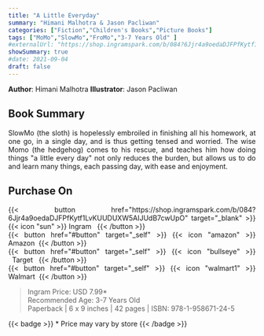 ```yaml
---
title: "A Little Everyday"
summary: "Himani Malhotra & Jason Pacliwan"
categories: ["Fiction","Children's Books","Picture Books"]
tags: ["MoMo","SlowMo","FroMo","3-7 Years Old" ]
#externalUrl: "https://shop.ingramspark.com/b/084?6Jjr4a9oedaDJFPfKytf1LvKUUDUXW5AIJUdB7cwUpO"
showSummary: true
#date: 2021-09-04
draft: false
---
```

<div class="flex flex-wrap">

**Author**:&nbsp;Himani&nbsp;Malhotra **Illustrator**:&nbsp;Jason&nbsp;Pacliwan

<div align="justify">

## Book Summary
SlowMo  (the sloth) is hopelessly embroiled in finishing all his homework, at one go, in a single day, and is thus getting tensed and worried. The wise Momo (the hedgehog) comes to his rescue, and teaches him how doing things "a little every day" not only reduces the burden, but allows us to do and learn many things, each passing day, with ease and enjoyment.

## Purchase  On

<div class="flex flex-wrap">

<div class=" mt-3 ">
{{< button href="https://shop.ingramspark.com/b/084?6Jjr4a9oedaDJFPfKytf1LvKUUDUXW5AIJUdB7cwUpO" target="_blank" >}}
{{< icon "sun" >}}&nbsp;Ingram&nbsp;&nbsp;
{{< /button >}}
</div>
<div class=" mt-3 ">
{{< button href="#button" target="_self" >}}
{{< icon "amazon" >}} Amazon&nbsp;
{{< /button >}}
</div>
<div class=" mt-3 ">
{{< button href="#button" target="_self" >}}
{{< icon "bullseye" >}} &nbsp;&nbsp;Target&nbsp;&nbsp;
{{< /button >}}
</div>
<div class=" mt-3 ">
{{< button href="#button" target="_self" >}}
{{< icon "walmart1" >}} Walmart&nbsp;
{{< /button >}}
</div>
</div>



> Ingram Price: USD 7.99* <br>
> Recommended Age: 3-7 Years Old <br> 
> Paperback | 6 x 9 inches | 42 pages | ISBN: 978-1-958671-24-5 

{{< badge >}}  * Price may vary by store {{< /badge >}}

</div>

</div>

